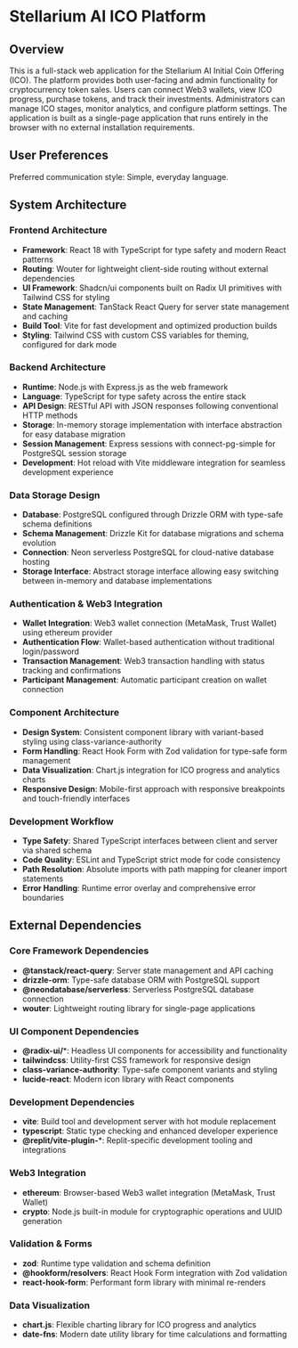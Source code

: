 # Stellarium AI ICO Platform

## Overview

This is a full-stack web application for the Stellarium AI Initial Coin Offering (ICO). The platform provides both user-facing and admin functionality for cryptocurrency token sales. Users can connect Web3 wallets, view ICO progress, purchase tokens, and track their investments. Administrators can manage ICO stages, monitor analytics, and configure platform settings. The application is built as a single-page application that runs entirely in the browser with no external installation requirements.

## User Preferences

Preferred communication style: Simple, everyday language.

## System Architecture

### Frontend Architecture
- **Framework**: React 18 with TypeScript for type safety and modern React patterns
- **Routing**: Wouter for lightweight client-side routing without external dependencies
- **UI Framework**: Shadcn/ui components built on Radix UI primitives with Tailwind CSS for styling
- **State Management**: TanStack React Query for server state management and caching
- **Build Tool**: Vite for fast development and optimized production builds
- **Styling**: Tailwind CSS with custom CSS variables for theming, configured for dark mode

### Backend Architecture
- **Runtime**: Node.js with Express.js as the web framework
- **Language**: TypeScript for type safety across the entire stack
- **API Design**: RESTful API with JSON responses following conventional HTTP methods
- **Storage**: In-memory storage implementation with interface abstraction for easy database migration
- **Session Management**: Express sessions with connect-pg-simple for PostgreSQL session storage
- **Development**: Hot reload with Vite middleware integration for seamless development experience

### Data Storage Design
- **Database**: PostgreSQL configured through Drizzle ORM with type-safe schema definitions
- **Schema Management**: Drizzle Kit for database migrations and schema evolution
- **Connection**: Neon serverless PostgreSQL for cloud-native database hosting
- **Storage Interface**: Abstract storage interface allowing easy switching between in-memory and database implementations

### Authentication & Web3 Integration
- **Wallet Integration**: Web3 wallet connection (MetaMask, Trust Wallet) using ethereum provider
- **Authentication Flow**: Wallet-based authentication without traditional login/password
- **Transaction Management**: Web3 transaction handling with status tracking and confirmations
- **Participant Management**: Automatic participant creation on wallet connection

### Component Architecture
- **Design System**: Consistent component library with variant-based styling using class-variance-authority
- **Form Handling**: React Hook Form with Zod validation for type-safe form management
- **Data Visualization**: Chart.js integration for ICO progress and analytics charts
- **Responsive Design**: Mobile-first approach with responsive breakpoints and touch-friendly interfaces

### Development Workflow
- **Type Safety**: Shared TypeScript interfaces between client and server via shared schema
- **Code Quality**: ESLint and TypeScript strict mode for code consistency
- **Path Resolution**: Absolute imports with path mapping for cleaner import statements
- **Error Handling**: Runtime error overlay and comprehensive error boundaries

## External Dependencies

### Core Framework Dependencies
- **@tanstack/react-query**: Server state management and API caching
- **drizzle-orm**: Type-safe database ORM with PostgreSQL support
- **@neondatabase/serverless**: Serverless PostgreSQL database connection
- **wouter**: Lightweight routing library for single-page applications

### UI Component Dependencies
- **@radix-ui/***: Headless UI components for accessibility and functionality
- **tailwindcss**: Utility-first CSS framework for responsive design
- **class-variance-authority**: Type-safe component variants and styling
- **lucide-react**: Modern icon library with React components

### Development Dependencies
- **vite**: Build tool and development server with hot module replacement
- **typescript**: Static type checking and enhanced developer experience
- **@replit/vite-plugin-***: Replit-specific development tooling and integrations

### Web3 Integration
- **ethereum**: Browser-based Web3 wallet integration (MetaMask, Trust Wallet)
- **crypto**: Node.js built-in module for cryptographic operations and UUID generation

### Validation & Forms
- **zod**: Runtime type validation and schema definition
- **@hookform/resolvers**: React Hook Form integration with Zod validation
- **react-hook-form**: Performant form library with minimal re-renders

### Data Visualization
- **chart.js**: Flexible charting library for ICO progress and analytics
- **date-fns**: Modern date utility library for time calculations and formatting